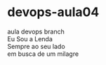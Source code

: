 # devops-aula04
aula devops branch <br>
Eu Sou a Lenda <br>
Sempre ao seu lado <br>
em busca de um milagre <br>
